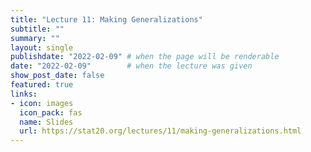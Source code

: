 ```yaml
---
title: "Lecture 11: Making Generalizations"
subtitle: ""
summary: ""
layout: single
publishdate: "2022-02-09" # when the page will be renderable
date: "2022-02-09"        # when the lecture was given
show_post_date: false
featured: true
links:
- icon: images
  icon_pack: fas
  name: Slides
  url: https://stat20.org/lectures/11/making-generalizations.html
---
```





